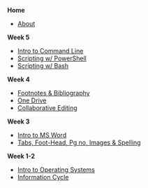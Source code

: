 **Home**
- [About](/)

**Week 5**
- [Intro to Command Line](wk7/intro-command-line)
- [Scripting w/ PowerShell](wk7/pwsh_scripting)
- [Scripting w/ Bash](wk7/bash_scripting)

**Week 4**
- [Footnotes & Bibliography](wk4/footnotes-bibliography.md)
- [One Drive](wk3/one-drive.md)
- [Collaborative Editing](wk3/collaborative-editing.md)

**Week 3**
- [Intro to MS Word](wk2/intro-word.md)
- [Tabs, Foot-Head, Pg no, Images & Spelling](wk3/tab-foot-head-pg-images-review.md)

**Week 1-2**
- [Intro to Operating Systems](wk2/operating_systems.md)
- [Information Cycle](wk1/information_cycle.md)

